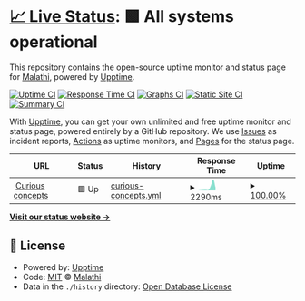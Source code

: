 # [📈 Live Status](https://malathi.dev): <!--live status--> **🟩 All systems operational**

This repository contains the open-source uptime monitor and status page for [Malathi](https://malathi.dev), powered by [Upptime](https://github.com/upptime/upptime).

[![Uptime CI](https://github.com/malathit/status/workflows/Uptime%20CI/badge.svg)](https://github.com/malathit/status/actions?query=workflow%3A%22Uptime+CI%22)
[![Response Time CI](https://github.com/malathit/status/workflows/Response%20Time%20CI/badge.svg)](https://github.com/malathit/status/actions?query=workflow%3A%22Response+Time+CI%22)
[![Graphs CI](https://github.com/malathit/status/workflows/Graphs%20CI/badge.svg)](https://github.com/malathit/status/actions?query=workflow%3A%22Graphs+CI%22)
[![Static Site CI](https://github.com/malathit/status/workflows/Static%20Site%20CI/badge.svg)](https://github.com/malathit/status/actions?query=workflow%3A%22Static+Site+CI%22)
[![Summary CI](https://github.com/malathit/status/workflows/Summary%20CI/badge.svg)](https://github.com/malathit/status/actions?query=workflow%3A%22Summary+CI%22)

With [Upptime](https://upptime.js.org), you can get your own unlimited and free uptime monitor and status page, powered entirely by a GitHub repository. We use [Issues](https://github.com/malathit/status/issues) as incident reports, [Actions](https://github.com/malathit/status/actions) as uptime monitors, and [Pages](https://malathi.dev) for the status page.

<!--start: status pages-->
<!-- This summary is generated by Upptime (https://github.com/upptime/upptime) -->
<!-- Do not edit this manually, your changes will be overwritten -->
<!-- prettier-ignore -->
| URL | Status | History | Response Time | Uptime |
| --- | ------ | ------- | ------------- | ------ |
| <img alt="" src="https://icons.duckduckgo.com/ip3/malathi.dev.ico" height="13"> [Curious concepts](https://malathi.dev) | 🟩 Up | [curious-concepts.yml](https://github.com/malathit/status/commits/HEAD/history/curious-concepts.yml) | <details><summary><img alt="Response time graph" src="./graphs/curious-concepts/response-time-week.png" height="20"> 2290ms</summary><br><a href="https://malathi.dev/history/curious-concepts"><img alt="Response time 353" src="https://img.shields.io/endpoint?url=https%3A%2F%2Fraw.githubusercontent.com%2Fmalathit%2Fstatus%2FHEAD%2Fapi%2Fcurious-concepts%2Fresponse-time.json"></a><br><a href="https://malathi.dev/history/curious-concepts"><img alt="24-hour response time 2116" src="https://img.shields.io/endpoint?url=https%3A%2F%2Fraw.githubusercontent.com%2Fmalathit%2Fstatus%2FHEAD%2Fapi%2Fcurious-concepts%2Fresponse-time-day.json"></a><br><a href="https://malathi.dev/history/curious-concepts"><img alt="7-day response time 2290" src="https://img.shields.io/endpoint?url=https%3A%2F%2Fraw.githubusercontent.com%2Fmalathit%2Fstatus%2FHEAD%2Fapi%2Fcurious-concepts%2Fresponse-time-week.json"></a><br><a href="https://malathi.dev/history/curious-concepts"><img alt="30-day response time 748" src="https://img.shields.io/endpoint?url=https%3A%2F%2Fraw.githubusercontent.com%2Fmalathit%2Fstatus%2FHEAD%2Fapi%2Fcurious-concepts%2Fresponse-time-month.json"></a><br><a href="https://malathi.dev/history/curious-concepts"><img alt="1-year response time 360" src="https://img.shields.io/endpoint?url=https%3A%2F%2Fraw.githubusercontent.com%2Fmalathit%2Fstatus%2FHEAD%2Fapi%2Fcurious-concepts%2Fresponse-time-year.json"></a></details> | <details><summary><a href="https://malathi.dev/history/curious-concepts">100.00%</a></summary><a href="https://malathi.dev/history/curious-concepts"><img alt="All-time uptime 100.00%" src="https://img.shields.io/endpoint?url=https%3A%2F%2Fraw.githubusercontent.com%2Fmalathit%2Fstatus%2FHEAD%2Fapi%2Fcurious-concepts%2Fuptime.json"></a><br><a href="https://malathi.dev/history/curious-concepts"><img alt="24-hour uptime 100.00%" src="https://img.shields.io/endpoint?url=https%3A%2F%2Fraw.githubusercontent.com%2Fmalathit%2Fstatus%2FHEAD%2Fapi%2Fcurious-concepts%2Fuptime-day.json"></a><br><a href="https://malathi.dev/history/curious-concepts"><img alt="7-day uptime 100.00%" src="https://img.shields.io/endpoint?url=https%3A%2F%2Fraw.githubusercontent.com%2Fmalathit%2Fstatus%2FHEAD%2Fapi%2Fcurious-concepts%2Fuptime-week.json"></a><br><a href="https://malathi.dev/history/curious-concepts"><img alt="30-day uptime 100.00%" src="https://img.shields.io/endpoint?url=https%3A%2F%2Fraw.githubusercontent.com%2Fmalathit%2Fstatus%2FHEAD%2Fapi%2Fcurious-concepts%2Fuptime-month.json"></a><br><a href="https://malathi.dev/history/curious-concepts"><img alt="1-year uptime 100.00%" src="https://img.shields.io/endpoint?url=https%3A%2F%2Fraw.githubusercontent.com%2Fmalathit%2Fstatus%2FHEAD%2Fapi%2Fcurious-concepts%2Fuptime-year.json"></a></details>

<!--end: status pages-->

[**Visit our status website →**](https://malathi.dev)

## 📄 License

- Powered by: [Upptime](https://github.com/upptime/upptime)
- Code: [MIT](./LICENSE) © [Malathi](https://malathi.dev)
- Data in the `./history` directory: [Open Database License](https://opendatacommons.org/licenses/odbl/1-0/)
